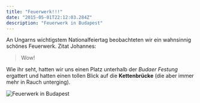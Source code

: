 ```yaml
---
title: "Feuerwerk!!!"
date: "2015-05-01T22:12:03.284Z"
description: "Feuerwerk in Budapest"
---
```


An Ungarns wichtigstem Nationalfeiertag beobachteten wir ein wahnsinnig schönes Feuerwerk. Zitat Johannes:
> Wow!

Wie ihr seht, hatten wir uns einen Platz unterhalb der *Budaer Festung* ergattert und hatten einen tollen Blick auf die **Kettenbrücke** (die aber immer mehr in Rauch unterging).

![Feuerwerk in Budapest](./feuerwerk.jpg.jpg)